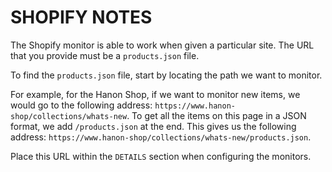 # SHOPIFY NOTES 

The Shopify monitor is able to work when given a particular site. The URL that you provide must be a `products.json` file.


To find the `products.json` file, start by locating the path we want to monitor.

For example, for the Hanon Shop, if we want to monitor new items, we would go to the following address: ```https://www.hanon-shop/collections/whats-new```.
To get all the items on this page in a JSON format, we add ```/products.json``` at the end.
This gives us the following address: ```https://www.hanon-shop/collections/whats-new/products.json```.

Place this URL within the `DETAILS` section when configuring the monitors.

